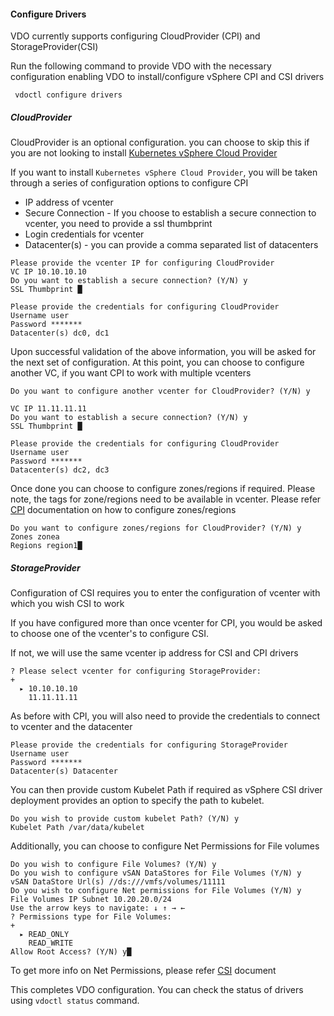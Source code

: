 #### Configure Drivers

VDO currently supports configuring CloudProvider (CPI) and StorageProvider(CSI)

Run the following command to provide VDO with the necessary configuration enabling VDO to install/configure vSphere CPI and CSI drivers

``` vdoctl configure drivers```

##### CloudProvider
CloudProvider is an optional configuration. you can choose to skip this if you are not looking to install [Kubernetes vSphere Cloud Provider](https://github.com/kubernetes/cloud-provider-vsphere/)

If you want to install `Kubernetes vSphere Cloud Provider`, you will be taken through a series of configuration options to configure CPI

- IP address of vcenter
- Secure Connection - If you choose to establish a secure connection to vcenter, you need to provide a ssl thumbprint
- Login credentials for vcenter
- Datacenter(s) - you can provide a comma separated list of datacenters

```shell
Please provide the vcenter IP for configuring CloudProvider 
VC IP 10.10.10.10
Do you want to establish a secure connection? (Y/N) y
SSL Thumbprint █

Please provide the credentials for configuring CloudProvider
Username user
Password *******
Datacenter(s) dc0, dc1
```

Upon successful validation of the above information, you will be asked for the next set of configuration. At this point, you can choose to configure another VC, if you want CPI to work with multiple vcenters
```shell
Do you want to configure another vcenter for CloudProvider? (Y/N) y

VC IP 11.11.11.11
Do you want to establish a secure connection? (Y/N) y
SSL Thumbprint █

Please provide the credentials for configuring CloudProvider
Username user
Password *******
Datacenter(s) dc2, dc3
```

Once done you can choose to configure zones/regions if required. Please note, the tags for zone/regions need to be available in vcenter. Please refer [CPI](https://github.com/kubernetes/cloud-provider-vsphere/blob/master/docs/book/tutorials/deploying_cpi_and_csi_with_multi_dc_vc_aka_zones.md) documentation on how to configure zones/regions 

```shell
Do you want to configure zones/regions for CloudProvider? (Y/N) y
Zones zonea
Regions region1█
```

##### StorageProvider
Configuration of CSI requires you to enter the configuration of vcenter with which you wish CSI to work

If you have configured more than once vcenter for CPI, you would be asked to choose one of the vcenter's to configure CSI.

If not, we will use the same vcenter ip address for CSI and CPI drivers
```shell 
? Please select vcenter for configuring StorageProvider: 
+   
  ▸ 10.10.10.10
    11.11.11.11
```

As before with CPI, you will also need to provide the credentials to connect to vcenter and the datacenter
```shell
Please provide the credentials for configuring StorageProvider
Username user
Password *******
Datacenter(s) Datacenter
```

You can then provide custom Kubelet Path if required as vSphere CSI driver deployment provides an option to specify the path to kubelet.
```shell
Do you wish to provide custom kubelet Path? (Y/N) y
Kubelet Path /var/data/kubelet
```

Additionally, you can choose to configure Net Permissions for File volumes
```shell
Do you wish to configure File Volumes? (Y/N) y
Do you wish to configure vSAN DataStores for File Volumes (Y/N) y
vSAN DataStore Url(s) //ds:///vmfs/volumes/11111
Do you wish to configure Net permissions for File Volumes (Y/N) y
File Volumes IP Subnet 10.20.20.0/24
Use the arrow keys to navigate: ↓ ↑ → ← 
? Permissions type for File Volumes: 
+   
  ▸ READ_ONLY
    READ_WRITE
Allow Root Access? (Y/N) y█
```

To get more info on Net Permissions, please refer [CSI](https://vsphere-csi-driver.sigs.k8s.io/driver-deployment/installation.html#vsphereconf_for_file) document


This completes VDO configuration. You can check the status of drivers using `vdoctl status` command.